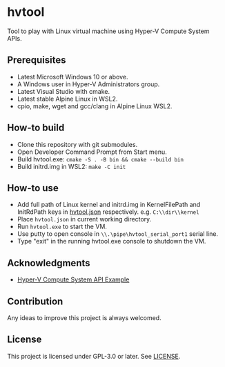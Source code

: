 # hvtool

Tool to play with Linux virtual machine using Hyper-V Compute System APIs.

## Prerequisites

* Latest Microsoft Windows 10 or above.
* A Windows user in Hyper-V Administrators group.
* Latest Visual Studio with cmake.
* Latest stable Alpine Linux in WSL2.
* cpio, make, wget and gcc/clang in Alpine Linux WSL2.

## How-to build

* Clone this repository with git submodules.
* Open Developer Command Prompt from Start menu.
* Build hvtool.exe: `cmake -S . -B bin && cmake --build bin`
* Build initrd.img in WSL2: `make -C init`

## How-to use

* Add full path of Linux kernel and initrd.img in KernelFilePath and InitRdPath
  keys in [hvtool.json](./hvtool.json) respectively. e.g. `C:\\dir\\kernel`
* Place `hvtool.json` in current working directory.
* Run `hvtool.exe` to start the VM.
* Use putty to open console in `\\.\pipe\hvtool_serial_port1` serial line.
* Type "exit" in the running hvtool.exe console to shutdown the VM.

## Acknowledgments

* [Hyper-V Compute System API Example](https://learn.microsoft.com/en-us/virtualization/api/hcs/reference/tutorial)

## Contribution

Any ideas to improve this project is always welcomed.

## License

This project is licensed under GPL-3.0 or later. See [LICENSE](./LICENSE.txt).
